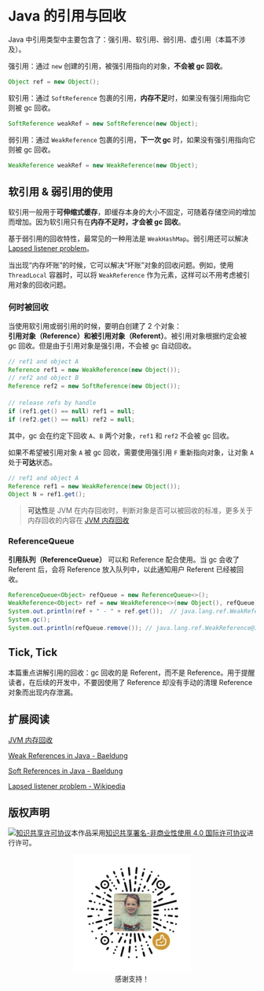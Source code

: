 # Java 的引用与回收

Java 中引用类型中主要包含了：强引用、软引用、弱引用、虚引用（本篇不涉及）。

强引用：通过 `new` 创建的引用，被强引用指向的对象，**不会被 gc 回收**。

```java
Object ref = new Object();
```

软引用：通过 `SoftReference` 包裹的引用，**内存不足**时，如果没有强引用指向它则被 gc 回收。

```java
SoftReference weakRef = new SoftReference(new Object);
```

弱引用：通过 `WeakReference` 包裹的引用，**下一次 gc** 时，如果没有强引用指向它则被 gc 回收。

```java
WeakReference weakRef = new WeakReference(new Object);
```

## 软引用 & 弱引用的使用

软引用一般用于**可伸缩式缓存**，即缓存本身的大小不固定，可随着存储空间的增加而增加。因为软引用只有在**内存不足时，才会被 gc 回收**。

基于弱引用的回收特性，最常见的一种用法是 `WeakHashMap`。弱引用还可以解决 [Lapsed listener problem](https://en.wikipedia.org/wiki/Lapsed_listener_problem)。

当出现“内存坏账”的时候，它可以解决“坏账”对象的回收问题。例如，使用 `ThreadLocal` 容器时，可以将 `WeakReference` 作为元素，这样可以不用考虑被引用对象的回收问题。

### 何时被回收

当使用软引用或弱引用的时候，要明白创建了 2 个对象：**引用对象（Reference）**和**被引用对象（Referent）**。被引用对象根据约定会被 gc 回收。但是由于引用对象是强引用，不会被 gc 自动回收。

```java
// ref1 and object A
Reference ref1 = new WeakReference(new Object());
// ref2 and object B
Reference ref2 = new SoftReference(new Object());

// release refs by handle
if (ref1.get() == null) ref1 = null;
if (ref2.get() == null) ref2 = null;
```

其中，gc 会在约定下回收 `A`、`B` 两个对象，`ref1` 和 `ref2` 不会被 gc 回收。

如果不希望被引用对象 `A` 被 gc 回收，需要使用强引用 `F` 重新指向对象，让对象 `A` 处于**可达**状态。

```java
// ref1 and object A
Reference ref1 = new WeakReference(new Object());
Object N = ref1.get();
```

>  **可达性**是 JVM 在内存回收时，判断对象是否可以被回收的标准，更多关于内存回收的内容在 [JVM 内存回收](./JVM内存回收.md)

### ReferenceQueue

**引用队列（ReferenceQueue）** 可以和 Reference 配合使用。当 gc 会收了 Referent 后，会将 Reference 放入队列中，以此通知用户 Referent 已经被回收。

```java
ReferenceQueue<Object> refQueue = new ReferenceQueue<>();
WeakReference<Object> ref = new WeakReference<>(new Object(), refQueue);
System.out.println(ref + " - " + ref.get());  // java.lang.ref.WeakReference@198e2867 - java.lang.Object@12f40c25
System.gc();
System.out.println(refQueue.remove()); // java.lang.ref.WeakReference@198e2867
```

## Tick, Tick

本篇重点讲解引用的回收：gc 回收的是 Referent，而不是 Reference。用于提醒读者，在后续的开发中，不要因使用了 Reference 却没有手动的清理 Reference 对象而出现内存泄漏。

## 扩展阅读

[JVM 内存回收](./JVM内存回收.md)

[Weak References in Java - Baeldung](https://www.baeldung.com/java-weak-reference)

[Soft References in Java - Baeldung](https://www.baeldung.com/java-soft-references)

[Lapsed listener problem - Wikipedia](https://en.wikipedia.org/wiki/Lapsed_listener_problem)

## 版权声明

<a rel="license" href="http://creativecommons.org/licenses/by-nc/4.0/"><img alt="知识共享许可协议" style="border-width:0" src="https://i.creativecommons.org/l/by-nc/4.0/88x31.png" /></a>本作品采用<a rel="license" href="http://creativecommons.org/licenses/by-nc/4.0/">知识共享署名-非商业性使用 4.0 国际许可协议</a>进行许可。

<p align="center">
  <img src="assets/support.jpg" width="240px"/><br />感谢支持！
</p>



